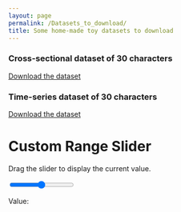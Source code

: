 ```yaml
---
layout: page 
permalink: /Datasets_to_download/
title: Some home-made toy datasets to download
---
```


### Cross-sectional dataset of 30 characters 
 
<a id="raw-url" href="https://github.com/fleurgaudfernau/fleurgaudfernau.github.io/raw/master/assets/img/characters.zip" download>Download the dataset</a>
 
### Time-series dataset of 30 characters 
 
<a id="raw-url" href="https://github.com/fleurgaudfernau/fleurgaudfernau.github.io/raw/master/assets/img/characters_.zip" download>Download the dataset</a>

<html>
<head>
<meta name="viewport" content="width=device-width, initial-scale=1">
</head>
<body>

<h1>Custom Range Slider</h1>
<p>Drag the slider to display the current value.</p>

<div class="slidecontainer">
  <input type="range" min="1" max="100" value="50" class="slider" id="myRange">
  <p>Value: <span id="demo"></span></p>
</div>

<script>
var slider = document.getElementById("myRange");
var output = document.getElementById("demo");
output.innerHTML = slider.value;

slider.oninput = function() {
  output.innerHTML = this.value;
}
</script>

</body>
</html>
